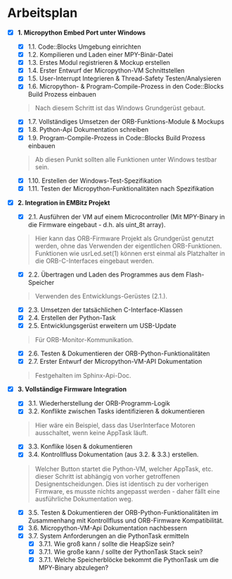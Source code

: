 # Arbeitsplan

- [x] **1. Micropython Embed Port unter Windows**
    - [x] 1.1. Code::Blocks Umgebung einrichten  
    - [x] 1.2. Kompilieren und Laden einer MPY-Binär-Datei  
    - [x] 1.3. Erstes Modul registrieren & Mockup erstellen  
    - [x] 1.4. Erster Entwurf der Micropython-VM Schnittstellen
    - [x] 1.5. User-Interrupt Integrieren & Thread-Safety Testen/Analysieren  
    - [x] 1.6. Micropython- & Program-Compile-Prozess in den Code::Blocks Build Prozess einbauen  
    > Nach diesem Schritt ist das Windows Grundgerüst gebaut. 
    - [x] 1.7. Vollständiges Umsetzen der ORB-Funktions-Module & Mockups 
    - [x] 1.8. Python-Api Dokumentation schreiben
    - [x] 1.9. Program-Compile-Prozess in Code::Blocks Build Prozess einbauen 
    > Ab diesen Punkt sollten alle Funktionen unter Windows testbar sein.
    - [x] 1.10. Erstellen der Windows-Test-Spezifikation
    - [x] 1.11. Testen der Micropython-Funktionalitäten nach Spezifikation

- [x] **2. Integration in EMBitz Projekt**
    - [x] 2.1. Ausführen der VM auf einem Microcontroller (Mit MPY-Binary in die Firmware eingebaut - d.h. als uint_8t array).
    > Hier kann das ORB-Firmware Projekt als Grundgerüst genutzt werden, 
    ohne das Verwenden der eigentlichen ORB-Funktionen. Funktionen wie usrLed.set(1) können erst einmal als Platzhalter in die ORB-C-Interfaces eingebaut werden.
    - [x] 2.2. Übertragen und Laden des Programmes aus dem Flash-Speicher
    > Verwenden des Entwicklungs-Gerüstes (2.1.).
    - [x] 2.3. Umsetzen der tatsächlichen C-Interface-Klassen
    - [x] 2.4. Erstellen der Python-Task
    - [x] 2.5. Entwicklungsgerüst erweitern um USB-Update 
    >Für ORB-Monitor-Kommunikation.
    - [x] 2.6. Testen & Dokumentieren der ORB-Python-Funktionalitäten
    - [x] 2.7. Erster Entwurf der Micropython-VM-API Dokumentation
    > Festgehalten im Sphinx-Api-Doc.

- [x] **3. Vollständige Firmware Integration** 
    - [x] 3.1. Wiederherstellung der ORB-Programm-Logik
    - [x] 3.2. Konflikte zwischen Tasks identifizieren & dokumentieren
    > Hier wäre ein Beispiel, dass das UserInterface Motoren ausschaltet, wenn keine AppTask läuft.
    - [x] 3.3. Konflike lösen & dokumentieren
    - [x] 3.4. Kontrollfluss Dokumentation (aus 3.2. & 3.3.) erstellen.
    >Welcher Button startet die Python-VM, welcher AppTask, etc. dieser Schritt ist abhängig von vorher getroffenen Designentscheidungen.
    >Dies ist identisch zu der vorherigen Firmware, es musste nichts angepasst werden - daher fällt eine ausführliche Dokumentation weg.
    - [x] 3.5. Testen & Dokumentieren der ORB-Python-Funktionalitäten im Zusammenhang mit Kontrollfluss und ORB-Firmware Kompatibilität.
    - [x] 3.6. Micropython-VM-Api Dokumentation nachbessern
    - [x] 3.7. System Anforderungen an die PythonTask ermitteln
        - [x] 3.7.1. Wie groß kann / sollte die HeapSize sein?
        - [x] 3.7.1. Wie große kann / sollte der PythonTask Stack sein?
        - [x] 3.7.1. Welche Speicherblöcke bekommt die PythonTask um die MPY-Binary abzulegen?
